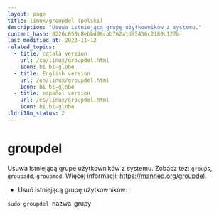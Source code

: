 ```yaml
---
layout: page
title: linux/groupdel (polski)
description: "Usuwa istniejącą grupę użytkowników z systemu."
content_hash: 8226c658c8ebbd96cbb762a1df5436c2180c127b
last_modified_at: 2023-11-12
related_topics:
  - title: català version
    url: /ca/linux/groupdel.html
    icon: bi bi-globe
  - title: English version
    url: /en/linux/groupdel.html
    icon: bi bi-globe
  - title: español version
    url: /es/linux/groupdel.html
    icon: bi bi-globe
tldri18n_status: 2
---
```

# groupdel

Usuwa istniejącą grupę użytkowników z systemu.
Zobacz też: `groups`, `groupadd`, `groupmod`.
Więcej informacji: <https://manned.org/groupdel>.

- Usuń istniejącą grupę użytkowników:

`sudo groupdel `<span class="tldr-var badge badge-pill bg-dark-lm bg-white-dm text-white-lm text-dark-dm font-weight-bold">nazwa_grupy</span>
